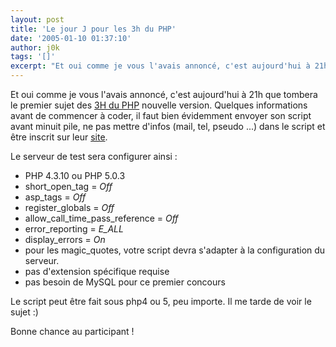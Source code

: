 ```yaml
---
layout: post
title: 'Le jour J pour les 3h du PHP'
date: '2005-01-10 01:37:10'
author: j0k
tags: '[]'
excerpt: "Et oui comme je vous l'avais annoncé, c'est aujourd'hui à 21h que tombera le premier sujet des [3H du PHP](http://3hphp.lephpfacile.com/) nouvelle version.     \nQuelques informations avant de commencer à coder, il faut bien évidemment envoyer son script avant minuit pile, ne pas mettre d'infos (mail, tel, pseudo ...) dans le script et être inscrit sur leur      …"
---
```


Et oui comme je vous l'avais annoncé, c'est aujourd'hui à 21h que tombera le premier sujet des [3H du PHP](http://3hphp.lephpfacile.com/) nouvelle version.
Quelques informations avant de commencer à coder, il faut bien évidemment envoyer son script avant minuit pile, ne pas mettre d'infos (mail, tel, pseudo ...) dans le script et être inscrit sur leur [site](http://3hphp.lephpfacile.com/).

Le serveur de test sera configurer ainsi :
* PHP 4.3.10 ou PHP 5.0.3
* short_open_tag = *Off*
* asp_tags = *Off*
* register_globals = *Off*
* allow_call_time_pass_reference = *Off*
* error_reporting = *E_ALL*
* display_errors = *On*
* pour les magic_quotes, votre script devra s'adapter à la configuration du serveur.
* pas d'extension spécifique requise
* pas besoin de MySQL pour ce premier concours

Le script peut être fait sous php4 ou 5, peu importe.   Il me tarde de voir le sujet :)

Bonne chance au participant !
